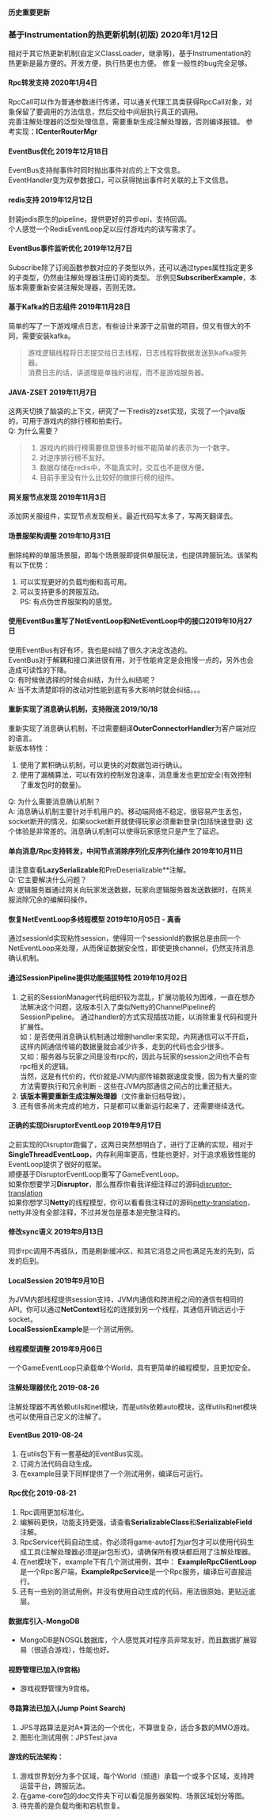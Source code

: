 #### 历史重要更新

### 基于Instrumentation的热更新机制(初版) 2020年1月12日
相对于其它热更新机制(自定义ClassLoader，继承等)，基于Instrumentation的热更新是最方便的。开发方便，执行热更也方便。
修复一般性的bug完全足够。

#### Rpc转发支持 2020年1月4日
RpcCall可以作为普通参数进行传递，可以通关代理工具类获得RpcCall对象，对象保留了要调用的方法信息，然后交给中间层执行真正的调用。  
完善注解处理器的泛型处理信息，需要重新生成注解处理器，否则编译报错。
参考实现：**ICenterRouterMgr**

#### EventBus优化 2019年12月18日
EventBus支持抛事件时同时抛出事件对应的上下文信息。  
EventHandler变为双参数接口，可以获得抛出事件时关联的上下文信息。

#### redis支持 2019年12月12日
封装jedis原生的pipeline，提供更好的异步api，支持回调。  
个人感觉一个RedisEventLoop足以应付游戏内的读写需求了。

#### EventBus事件监听优化 2019年12月7日
Subscribe除了订阅函数参数对应的子类型以外，还可以通过types属性指定更多的子类型，仍然由注解处理器注册订阅的类型。
示例见**SubscriberExample**，本版本需要重新安装注解处理器，否则无效。

#### 基于Kafka的日志组件 2019年11月28日
简单的写了一下游戏埋点日志，有些设计来源于之前做的项目，但又有很大的不同，需要安装kafka。  
> 游戏逻辑线程将日志提交给日志线程，日志线程将数据发送到kafka服务器。  
> 消费日志的话，讲道理是单独的进程，而不是游戏服务器。

#### JAVA-ZSET 2019年11月7日
这两天切换了脑袋的上下文，研究了一下redis的zset实现，实现了一个java版的，可用于游戏内的排行榜和拍卖行。  
Q: 为什么需要？  
> 1. 游戏内的排行榜需要信息很多时候不能简单的表示为一个数字。  
> 2. 对逆序排行榜不友好。  
> 3. 数据存储在redis中，不能真实时，交互也不是很方便。  
> 4. 目前手里没有什么比较好的做排行榜的组件。  

#### 网关服节点发现 2019年11月3日
添加网关服组件，实现节点发现相关。最近代码写太多了，写两天翻译去。

#### 场景服架构调整 2019年10月31日
删除纯粹的单服场景服，即每个场景服即提供单服玩法，也提供跨服玩法。该架构有以下优势：  
1. 可以实现更好的负载均衡和高可用。  
2. 可以支持更多的跨服互动。  
PS: 有点伪世界服架构的感觉。

#### 使用EventBus重写了NetEventLoop和NetEventLoop中的接口2019年10月27日
使用EventBus有好有坏，我也是纠结了很久才决定改造的。  
EventBus对于解耦和接口演进很有用，对于性能肯定是会拖慢一点的，另外也会造成可读性的下降。  
Q: 有时候做选择的时候会纠结，为什么纠结呢？  
A: 当不太清楚即将的改动对性能到底有多大影响时就会纠结。。。

#### 重新实现了消息确认机制，支持限流 2019/10/18
重新实现了消息确认机制，不过需要翻译**OuterConnectorHandler**为客户端对应的语言。  
新版本特性：
1. 使用了累积确认机制，可以更快的对数据包进行确认。  
2. 使用了漏桶算法，可以有效的控制发包速率，消息重发也更加安全(有效控制了重发包时的数量)。  

Q: 为什么需要消息确认机制？  
A: 消息确认机制主要针对手机用户的。移动端网络不稳定，很容易产生丢包，socket断开的情况，如果socket断开就使得玩家必须重新登录(包括快速登录)
这个体验是非常差的。消息确认机制可以使得玩家感觉只是产生了延迟。

#### 单向消息/Rpc支持转发，中间节点消除序列化反序列化操作 2019年10月11日
请注意查看**LazySerializable**和PreDeserializable**注解。  
Q: 它主要解决什么问题？  
A: 逻辑服务器通过网关向玩家发送数据，玩家向逻辑服务器发送数据时，在网关服消除冗余的编解码操作。

#### 恢复NetEventLoop多线程模型 2019年10月05日 - 真香
通过sessionId实现粘性session，使得同一个sessionId的数据总是由同一个NetEventLoop来处理，从而保证数据安全性，即使更换channel，仍然支持消息确认机制。

#### 通过SessionPipeline提供功能插拔特性 2019年10月02日
1. 之前的SessionManager代码组织较为混乱，扩展功能较为困难，一直在想办法解决这个问题，这版本引入了类似Netty的ChannelPipeline的SessionPipeline。
通过handler的方式实现插拔功能，以消除重复代码和提升扩展性。  
如：是否使用消息确认机制通过增删handler来实现，内网通信可以不开启，这样内网通信传输的数据量就会减少许多，走到的代码也会少很多。   
又如：服务器与玩家之间是没有rpc的，因此与玩家的session之间也不会有rpc相关的逻辑。  
当然，这是有代价的，代价就是JVM内部传输数据速度变慢，因为有大量的空方法需要执行和冗余判断 - 这些在JVM内部通信之间占的比重还挺大。  
2. **该版本需要重新生成注解处理器**（文件重新归档导致）。
3. 还有很多尚未完成的地方，只是都可以重新运行起来了，还需要继续迭代。

#### 正确的实现DisruptorEventLoop 2019年9月17日
之前实现的Disruptor跑偏了，这两日突然想明白了，进行了正确的实现，相对于**SingleThreadEventLoop**，内存利用率更高，性能也更好，对于追求极致性能的EventLoop提供了很好的框架。  
顺便基于DisruptorEventLoop重写了GameEventLoop。  
如果你想要学习**Disruptor**，那么推荐你看我详细注释过的源码[disruptor-translation](https://github.com/hl845740757/disruptor-translation)  
如果你想学习**Netty**的线程模型，你可以看看我注释过的源码[netty-translation](https://github.com/hl845740757/netty-translation)，netty并没有全部注释，不过并发包是基本是完整注释的。  

#### 修改sync语义 2019年9月13日
同步rpc调用不再插队，而是刷新缓冲区，和其它消息之间也满足先发的先到，后发的后到。

#### LocalSession 2019年9月10日
为JVM内部线程提供session支持，JVM内通信和跨进程之间的通信有相同的API。你可以通过**NetContext**轻松的连接到另一个线程，其通信开销远远小于socket。  
**LocalSessionExample**是一个测试用例。

#### 线程模型调整 2019年9月06日
一个GameEventLoop只承载单个World，具有更简单的编程模型，且更加安全。

#### 注解处理器优化 2019-08-26
注解处理器不再依赖utils和net模块，而是utils依赖auto模块，这样utils和net模块也可以使用自己定义的注解了。

#### EventBus 2019-08-24
1. 在utils包下有一套基础的EventBus实现。
2. 订阅方法代码自动生成。
3. 在example目录下同样提供了一个测试用例，编译后可运行。

#### Rpc优化 2019-08-21
1. Rpc调用更加标准化。
2. 编解码更快，功能支持更强，请查看**SerializableClass**和**SerializableField**注解。
3. RpcService代码自动生成，你必须将game-auto打为jar包才可以使用代码生成工具(注解处理器必须是jar包形式)，请确保所有模块都启用了注解处理器。
4. 在net模块下，example下有几个测试用例，其中： **ExampleRpcClientLoop**是一个Rpc客户端，**ExampleRpcService**是一个Rpc服务，编译后可直接运行。
5. 还有一些别的测试用例，并没有使用自动生成的代码，用法很原始，更贴近底层。

#### 数据库引入-MongoDB  
* MongoDB是NOSQL数据库，个人感觉其对程序员非常友好，而且数据扩展容易（很适合游戏），性能也好。

#### 视野管理已加入(9宫格)
* 游戏视野管理为9宫格。

#### 寻路算法已加入(Jump Point Search)
1. JPS寻路算法是对A*算法的一个优化，不算很复杂，适合多数的MMO游戏。
2. 图形化测试用例：JPSTest.java  

#### 游戏的玩法架构：  
1. 游戏世界划分为多个区域，每个World（频道）承载一个或多个区域，支持跨运营平台，跨服玩法。  
2. 在game-core包的doc文件夹下可以看见服务器架构、场景区域划分等图。  
3. 待完善的是负载均衡和宕机恢复。
